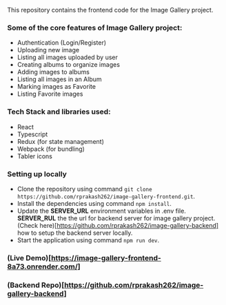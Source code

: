 This repository contains the frontend code for the Image Gallery project.

### Some of the core features of Image Gallery project:
  - Authentication (Login/Register)
  - Uploading new image
  - Listing all images uploaded by user
  - Creating albums to organize images
  - Adding images to albums
  - Listing all images in an Album
  - Marking images as Favorite
  - Listing Favorite images
  
### Tech Stack and libraries used:
  - React
  - Typescript
  - Redux (for state management)
  - Webpack (for bundling)
  - Tabler icons
  
### Setting up locally
  - Clone the repository using command `git clone https://github.com/rprakash262/image-gallery-frontend.git`.
  - Install the dependencies using command `npm install`.
  - Update the **SERVER_URL** environment variables in .env file. **SERVER_RUL** the the url for backend server for image gallery project. (Check here)[https://github.com/rprakash262/image-gallery-backend] how to setup the backend server locally.
  - Start the application using command `npm run dev`.
    
### (Live Demo)[https://image-gallery-frontend-8a73.onrender.com/]

### (Backend Repo)[https://github.com/rprakash262/image-gallery-backend]